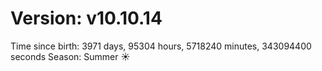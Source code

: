 # Version: v10.10.14
Time since birth: 3971 days, 95304 hours, 5718240 minutes, 343094400 seconds
Season: Summer ☀️
